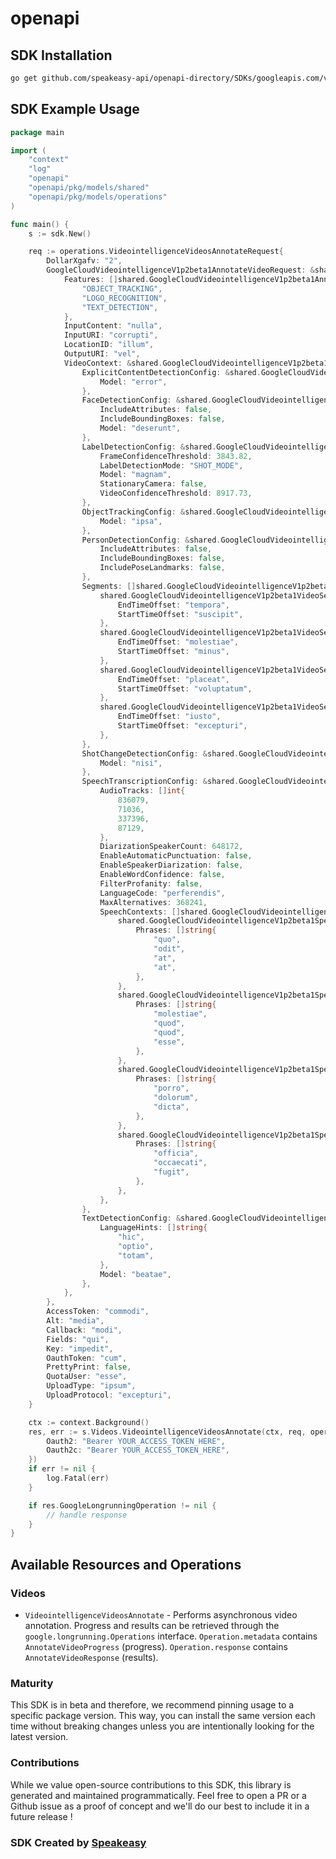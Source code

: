 # openapi

<!-- Start SDK Installation -->
## SDK Installation

```bash
go get github.com/speakeasy-api/openapi-directory/SDKs/googleapis.com/videointelligence/v1p2beta1/go
```
<!-- End SDK Installation -->

## SDK Example Usage
<!-- Start SDK Example Usage -->
```go
package main

import (
    "context"
    "log"
    "openapi"
    "openapi/pkg/models/shared"
    "openapi/pkg/models/operations"
)

func main() {
    s := sdk.New()

    req := operations.VideointelligenceVideosAnnotateRequest{
        DollarXgafv: "2",
        GoogleCloudVideointelligenceV1p2beta1AnnotateVideoRequest: &shared.GoogleCloudVideointelligenceV1p2beta1AnnotateVideoRequest{
            Features: []shared.GoogleCloudVideointelligenceV1p2beta1AnnotateVideoRequestFeaturesEnum{
                "OBJECT_TRACKING",
                "LOGO_RECOGNITION",
                "TEXT_DETECTION",
            },
            InputContent: "nulla",
            InputURI: "corrupti",
            LocationID: "illum",
            OutputURI: "vel",
            VideoContext: &shared.GoogleCloudVideointelligenceV1p2beta1VideoContext{
                ExplicitContentDetectionConfig: &shared.GoogleCloudVideointelligenceV1p2beta1ExplicitContentDetectionConfig{
                    Model: "error",
                },
                FaceDetectionConfig: &shared.GoogleCloudVideointelligenceV1p2beta1FaceDetectionConfig{
                    IncludeAttributes: false,
                    IncludeBoundingBoxes: false,
                    Model: "deserunt",
                },
                LabelDetectionConfig: &shared.GoogleCloudVideointelligenceV1p2beta1LabelDetectionConfig{
                    FrameConfidenceThreshold: 3843.82,
                    LabelDetectionMode: "SHOT_MODE",
                    Model: "magnam",
                    StationaryCamera: false,
                    VideoConfidenceThreshold: 8917.73,
                },
                ObjectTrackingConfig: &shared.GoogleCloudVideointelligenceV1p2beta1ObjectTrackingConfig{
                    Model: "ipsa",
                },
                PersonDetectionConfig: &shared.GoogleCloudVideointelligenceV1p2beta1PersonDetectionConfig{
                    IncludeAttributes: false,
                    IncludeBoundingBoxes: false,
                    IncludePoseLandmarks: false,
                },
                Segments: []shared.GoogleCloudVideointelligenceV1p2beta1VideoSegment{
                    shared.GoogleCloudVideointelligenceV1p2beta1VideoSegment{
                        EndTimeOffset: "tempora",
                        StartTimeOffset: "suscipit",
                    },
                    shared.GoogleCloudVideointelligenceV1p2beta1VideoSegment{
                        EndTimeOffset: "molestiae",
                        StartTimeOffset: "minus",
                    },
                    shared.GoogleCloudVideointelligenceV1p2beta1VideoSegment{
                        EndTimeOffset: "placeat",
                        StartTimeOffset: "voluptatum",
                    },
                    shared.GoogleCloudVideointelligenceV1p2beta1VideoSegment{
                        EndTimeOffset: "iusto",
                        StartTimeOffset: "excepturi",
                    },
                },
                ShotChangeDetectionConfig: &shared.GoogleCloudVideointelligenceV1p2beta1ShotChangeDetectionConfig{
                    Model: "nisi",
                },
                SpeechTranscriptionConfig: &shared.GoogleCloudVideointelligenceV1p2beta1SpeechTranscriptionConfig{
                    AudioTracks: []int{
                        836079,
                        71036,
                        337396,
                        87129,
                    },
                    DiarizationSpeakerCount: 648172,
                    EnableAutomaticPunctuation: false,
                    EnableSpeakerDiarization: false,
                    EnableWordConfidence: false,
                    FilterProfanity: false,
                    LanguageCode: "perferendis",
                    MaxAlternatives: 368241,
                    SpeechContexts: []shared.GoogleCloudVideointelligenceV1p2beta1SpeechContext{
                        shared.GoogleCloudVideointelligenceV1p2beta1SpeechContext{
                            Phrases: []string{
                                "quo",
                                "odit",
                                "at",
                                "at",
                            },
                        },
                        shared.GoogleCloudVideointelligenceV1p2beta1SpeechContext{
                            Phrases: []string{
                                "molestiae",
                                "quod",
                                "quod",
                                "esse",
                            },
                        },
                        shared.GoogleCloudVideointelligenceV1p2beta1SpeechContext{
                            Phrases: []string{
                                "porro",
                                "dolorum",
                                "dicta",
                            },
                        },
                        shared.GoogleCloudVideointelligenceV1p2beta1SpeechContext{
                            Phrases: []string{
                                "officia",
                                "occaecati",
                                "fugit",
                            },
                        },
                    },
                },
                TextDetectionConfig: &shared.GoogleCloudVideointelligenceV1p2beta1TextDetectionConfig{
                    LanguageHints: []string{
                        "hic",
                        "optio",
                        "totam",
                    },
                    Model: "beatae",
                },
            },
        },
        AccessToken: "commodi",
        Alt: "media",
        Callback: "modi",
        Fields: "qui",
        Key: "impedit",
        OauthToken: "cum",
        PrettyPrint: false,
        QuotaUser: "esse",
        UploadType: "ipsum",
        UploadProtocol: "excepturi",
    }

    ctx := context.Background()
    res, err := s.Videos.VideointelligenceVideosAnnotate(ctx, req, operations.VideointelligenceVideosAnnotateSecurity{
        Oauth2: "Bearer YOUR_ACCESS_TOKEN_HERE",
        Oauth2c: "Bearer YOUR_ACCESS_TOKEN_HERE",
    })
    if err != nil {
        log.Fatal(err)
    }

    if res.GoogleLongrunningOperation != nil {
        // handle response
    }
}
```
<!-- End SDK Example Usage -->

<!-- Start SDK Available Operations -->
## Available Resources and Operations


### Videos

* `VideointelligenceVideosAnnotate` - Performs asynchronous video annotation. Progress and results can be retrieved through the `google.longrunning.Operations` interface. `Operation.metadata` contains `AnnotateVideoProgress` (progress). `Operation.response` contains `AnnotateVideoResponse` (results).
<!-- End SDK Available Operations -->

### Maturity

This SDK is in beta and therefore, we recommend pinning usage to a specific package version.
This way, you can install the same version each time without breaking changes unless you are intentionally
looking for the latest version.

### Contributions

While we value open-source contributions to this SDK, this library is generated and maintained programmatically.
Feel free to open a PR or a Github issue as a proof of concept and we'll do our best to include it in a future release !

### SDK Created by [Speakeasy](https://docs.speakeasyapi.dev/docs/using-speakeasy/client-sdks)

